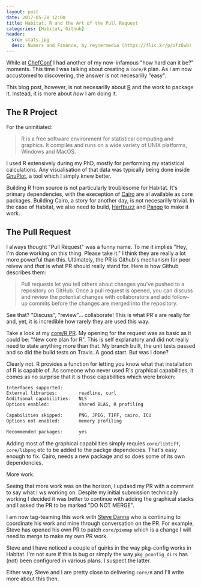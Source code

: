 ```yaml
---
layout: post
date: 2017-05-28 12:00
title: Habitat, R and the Art of the Pull Request
categories: [Habitat, Github]
header:
  src: stats.jpg
  desc: Numers and Finance, by reynermedia (https://flic.kr/p/ifz6wb)
---
```

While at [ChefConf](https://chefconf.chef.io) I had another of my
now-infamous "how hard can it be?" moments. This time I was talking
about creating a `core/R` plan. As I am now accustomed to discovering,
the answer is not necesarilly "easy".

This blog post, however, is not necesarilly about
[R](https://www.r-project.org/) and the work to package it. Instead,
it is more about _how_ I am doing it.

## The R Project

For the uninitiated:

> R is a free software environment for statistical computing and
> graphics. It compiles and runs on a wide variety of UNIX platforms,
> Windows and MacOS.

I used R extensively during my PhD, mostly for performing my
statistical calculations. Any visualisation of that data was typically
being done inside [GnuPlot](http://www.gnuplot.info/), a tool which I
simply knew better.

Building R from source is not particularly troublesome for
Habitat. It's primary dependencies, with the exeception of
[Cairo](https://www.cairographics.org/) are al available as core
packages. Building Cairo, a story for another day, is not necesarilly
trivial. In the case of Habitat, we also need to build,
[Harfbuzz](https://www.freedesktop.org/wiki/Software/HarfBuzz/) and
[Pango](http://www.pango.org/) to make it work.

## The Pull Request

I always thought "Pull Request" was a funny name. To me it implies
"Hey, I'm done working on this thing. Please take it." I think they
are really a lot more powerful than this. Ultimately, the PR is
Github's mechanism for peer reivew and _that_ is what PR should really
stand for. Here is how Github describes them:

> Pull requests let you tell others about changes you've pushed to a
> repository on GitHub. Once a pull request is opened, you can discuss
> and review the potential changes with collaborators and add
> follow-up commits before the changes are merged into the repository.

See that? "Discuss", "review"... collaborate! This is what PR's are
really for and, yet, it is incredible how rarely they are used this
way.

Take a look at my [core/R
PR](https://github.com/habitat-sh/core-plans/pull/571). My opening for
the request was as basic as it could be: "New core plan for R". This
is self explanatory and did not really need to state anything more
than that. My branch built, the unit tests passed and so did the build
tests on Travis. A good start. But was I done?

Clearly not. R provides a function for letting you know what that
installation of R is capable of. As someone who never used R's
graphical capabilities, it comes as no surprise that it is those
capabilities which were broken:

```bash
Interfaces supported:
External libraries:        readline, curl
Additional capabilities:   NLS
Options enabled:           shared BLAS, R profiling

Capabilities skipped:      PNG, JPEG, TIFF, cairo, ICU
Options not enabled:       memory profiling

Recommended packages:      yes
```

Adding most of the graphical capabilities simply requies
`core/libtiff`, `core/libpng` etc to be added to the packge
dependecies. That's easy enough to fix. Cairo, needs a new package and
so does some of its own dependencies.

More work.

Seeing that more work was on the horizon, I updaed my PR with a
comment to say what I ws working on. Despite my initial submission
technically working I decided it was better to continue with adding
the graphical stacks and I asked the PR to be marked "DO NOT MERGE".

I am now tag-teaming this work with [Steve
Danna](https://github.com/stevendanna) who is continuing to coordinate
his work and mine through conversation on the PR. For example, Steve
has opened his own PR to patch `core/pixmap` which is a change I will
need to merge to make my own PR work.

Steve and I have noticed a couple of quirks in the way pkg-config
works in Habitat. I'm not sure if this is bug or simply the way
`pkg_pconfig_dirs` has (not) been configured in various plans. I
suspect the latter.

Either way, Steve and I are pretty close to delivering `core/R` and
I'll write more about this then.
